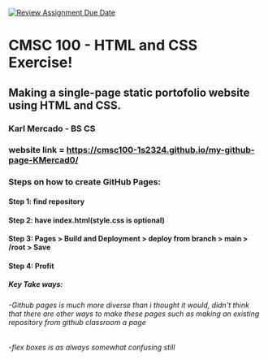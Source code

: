 [![Review Assignment Due Date](https://classroom.github.com/assets/deadline-readme-button-24ddc0f5d75046c5622901739e7c5dd533143b0c8e959d652212380cedb1ea36.svg)](https://classroom.github.com/a/GeX447Qt)

# CMSC 100 - HTML and CSS Exercise!

## Making a single-page static portofolio website using HTML and CSS.

### Karl Mercado - BS CS
### website link = https://cmsc100-1s2324.github.io/my-github-page-KMercad0/
### Steps on how to create GitHub Pages:
#### Step 1: find repository
#### Step 2: have index.html(style.css is optional)
#### Step 3: Pages > Build and Deployment > deploy from branch > main > /root > Save
#### Step 4: Profit

##### Key Take ways: 
###### -Github pages is much more diverse than i thought it would, didn't think that there are other ways to make these pages such as making an existing repository from github classroom a page
###### -flex boxes is as always somewhat confusing still